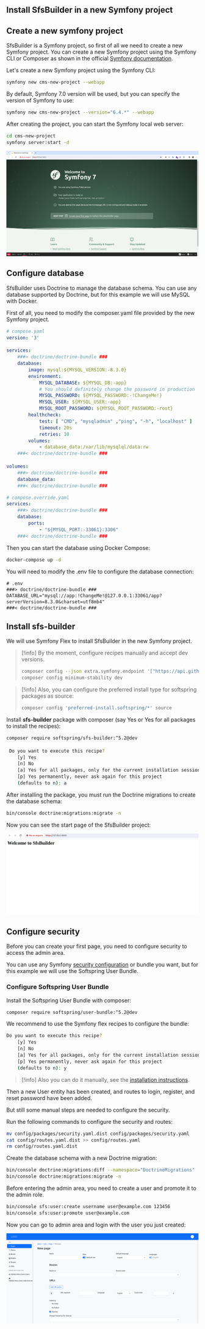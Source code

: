 ## Install SfsBuilder in a new Symfony project

## Create a new symfony project

SfsBuilder is a Symfony project, so first of all we need to create a new Symfony project. 
You can create a new Symfony project using the Symfony CLI or Composer as shown in the official <a href="https://symfony.com/doc/current/setup.html">Symfony documentation</a>. 

Let's create a new Symfony project using the Symfony CLI:

```bash
symfony new cms-new-project --webapp
```

By default, Symfony 7.0 version will be used, but you can specify the version of Symfony to use:

```bash
symfony new cms-new-project --version="6.4.*" --webapp
```

After creating the project, you can start the Symfony local web server:

```bash
cd cms-new-project
symfony server:start -d
```

![welcome-to-symfony7.png](.files/welcome-to-symfony7.png)

## Configure database

SfsBuilder uses Doctrine to manage the database schema. You can use any database supported by Doctrine, but for this example we will use MySQL with Docker.

First of all, you need to modify the composer.yaml file provided by the new Symfony project.

```yaml
# compose.yaml
version: '3'

services:
    ###> doctrine/doctrine-bundle ###
    database:
        image: mysql:${MYSQL_VERSION:-8.3.0}
        environment:
            MYSQL_DATABASE: ${MYSQL_DB:-app}
            # You should definitely change the password in production
            MYSQL_PASSWORD: ${MYSQL_PASSWORD:-!ChangeMe!}
            MYSQL_USER: ${MYSQL_USER:-app}
            MYSQL_ROOT_PASSWORD: ${MYSQL_ROOT_PASSWORD:-root}
        healthcheck:
            test: [ "CMD", "mysqladmin" ,"ping", "-h", "localhost" ]
            timeout: 20s
            retries: 10
        volumes:
            - database_data:/var/lib/mysqlql/data:rw
    ###< doctrine/doctrine-bundle ###

volumes:
    ###> doctrine/doctrine-bundle ###
    database_data:
    ###< doctrine/doctrine-bundle ###
```

```yaml
# compose.override.yaml
services:
    ###> doctrine/doctrine-bundle ###
    database:
        ports:
            - "${MYSQL_PORT:-33061}:3306"
    ###< doctrine/doctrine-bundle ###
```

Then you can start the database using Docker Compose:

```bash
docker-compose up -d
```

You will need to modify the .env file to configure the database connection:

```
# .env
###> doctrine/doctrine-bundle ###
DATABASE_URL="mysql://app:!ChangeMe!@127.0.0.1:33061/app?serverVersion=8.3.0&charset=utf8mb4"
###< doctrine/doctrine-bundle ###
```

## Install sfs-builder

We will use Symfony Flex to install SfsBuilder in the new Symfony project. 

>[!info]
> By the moment, configure recipes manually and accept dev versions.
> ```bash
> composer config --json extra.symfony.endpoint '["https://api.github.com/repos/softspring/recipes/contents/index.json",  "flex://defaults"]'
> composer config minimum-stability dev
> ```

>[!info]
> Also, you can configure the preferred install type for softspring packages as source:
> ```bash
> composer config 'preferred-install.softspring/*' source
> ```

Install **sfs-builder** package with composer (say Yes or Yes for all packages to install the recipes):

```bash
composer require softspring/sfs-builder:^5.2@dev

 Do you want to execute this recipe?
    [y] Yes
    [n] No
    [a] Yes for all packages, only for the current installation session
    [p] Yes permanently, never ask again for this project
    (defaults to n): a
```

After installing the package, you must run the Doctrine migrations to create the database schema:

```bash
bin/console doctrine:migrations:migrate -n
```

Now you can see the start page of the SfsBuilder project:

![welcome-to-sfsbuilder.png](.files/welcome-to-sfsbuilder.png)

## Configure security

Before you can create your first page, you need to configure security to access the admin area.

You can use any Symfony <a href="https://symfony.com/doc/current/security.html">security configuration</a> or bundle you want, but for this example we will use the Softspring User Bundle.

### Configure Softspring User Bundle

Install the Softspring User Bundle with composer:

```bash
composer require softspring/user-bundle:^5.2@dev
```

We recommend to use the Symfony flex recipes to configure the bundle:

```bash
Do you want to execute this recipe?
    [y] Yes
    [n] No
    [a] Yes for all packages, only for the current installation session
    [p] Yes permanently, never ask again for this project
    (defaults to n): y
```

>[!info]
> Also you can do it manually, see the [installation instructions](../bundles/user-bundle/install.md).

Then a new User entity has been created, and routes to login, register, and reset password have been added.

But still some manual steps are needed to configure the security.

Run the following commands to configure the security and routes:

```bash
mv config/packages/security.yaml.dist config/packages/security.yaml
cat config/routes.yaml.dist >> config/routes.yaml
rm config/routes.yaml.dist 
```

Create the database schema with a new Doctrine migration:

```bash
bin/console doctrine:migrations:diff --namespace="DoctrineMigrations"
bin/console doctrine:migrations:migrate -n
```

Before entering the admin area, you need to create a user and promote it to the admin role.

```bash
bin/console sfs:user:create username user@example.com 123456
bin/console sfs:user:promote user@example.com
```

Now you can go to admin area and login with the user you just created:

![sfsbuilder-create-page.png](.files/sfsbuilder-create-page.png)
